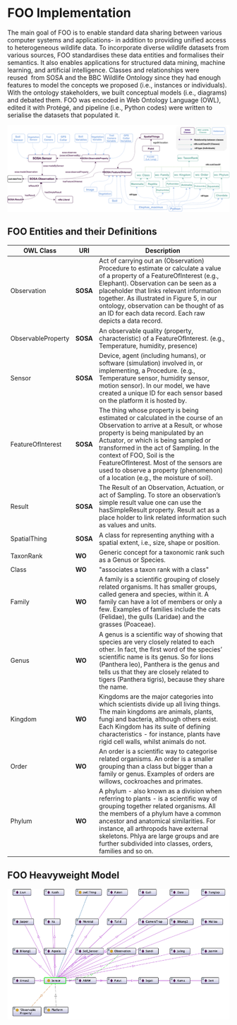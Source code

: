 # FOO Implementation 


The main goal of FOO is to enable standard data sharing between various computer systems and applications- in addition to providing unified access to heterogeneous wildlife data. To incorporate diverse wildlife datasets from various sources, FOO standardises these data entities and formalises their semantics. 
It also enables applications for structured data mining, machine learning, and artificial intelligence.
Classes and relationships were reused  from SOSA and the BBC Wildlife Ontology since they had enough features to model the concepts we proposed (i.e., instances or individuals).
With the ontology stakeholders, we built conceptual models (i.e., diagrams) and debated them. 
FOO was encoded in Web Ontology Language (OWL), edited it with Protégé, 
and pipeline (i.e., Python codes) were written to serialise the datasets that populated it.

![FOO Conceptual Model](/img/FOOBook.png)


## FOO Entities and their Definitions 



OWL Class                | **URI**   | **Description**                                      	
-------------------------|-----------|-----------------------------------------------------------------------------------------------------------
Observation              |  **SOSA** | Act of carrying out an (Observation) Procedure to estimate or calculate a value of a property of a FeatureOfInterest (e.g., Elephant). Observation can be seen as a placeholder that links relevant information together. As illustrated in Figure 5, in our ontology, observation can be thought of as an ID for each data record. Each raw depicts a data record.
ObservableProperty       |  **SOSA** | An observable quality (property, characteristic) of a FeatureOfInterest. (e.g., Temperature, humidity, presence)   
Sensor     		 |  **SOSA** | Device, agent (including humans), or software (simulation) involved in, or implementing, a Procedure. (e.g., Temperature sensor, humidity sensor, motion sensor). In our model, we have created a unique ID for each sensor based on the platform it is hosted by.
FeatureOfInterest        |  **SOSA** | The thing whose property is being estimated or calculated in the course of an Observation to arrive at a Result, or whose property is being manipulated by an Actuator, or which is being sampled or transformed in the act of Sampling. In the context of FOO, Soil is the FeatureOfInterest. Most of the sensors are used to observe a property (phenomenon) of a location (e.g., the moisture of soil).
Result          	 |  **SOSA** | The Result of an Observation, Actuation, or act of Sampling. To store an observation’s simple result value one can use the hasSimpleResult property. Result act as a place holder to link related information such as values and units.    
SpatialThing             |  **SOSA** | A class for representing anything with a spatial extent, i.e., size, shape or position.         
TaxonRank                |  **WO**   | Generic concept for a taxonomic rank such as a Genus or Species.       
Class                    |  **WO**   | "associates a taxon rank with a class"
Family                   |  **WO**   | A family is a scientific grouping of closely related organisms. It has smaller groups, called genera and species, within it. A family can have a lot of members or only a few. Examples of families include the cats (Felidae), the gulls (Laridae) and the grasses (Poaceae).
Genus                    |  **WO**   | A genus is a scientific way of showing that species are very closely related to each other. In fact, the first word of the species’ scientific name is its genus. So for lions (Panthera leo), Panthera is the genus and tells us that they are closely related to tigers (Panthera tigris), because they share the name.
Kingdom                  |  **WO**   | Kingdoms are the major categories into which scientists divide up all living things. The main kingdoms are animals, plants, fungi and bacteria, although others exist. Each Kingdom has its suite of defining characteristics - for instance, plants have rigid cell walls, whilst animals do not.
Order                    |  **WO**   | An order is a scientific way to categorise related organisms. An order is a smaller grouping than a class but bigger than a family or genus. Examples of orders are willows, cockroaches and primates.
Phylum                   |  **WO**   | A phylum - also known as a division when referring to plants - is a scientific way of grouping together related organisms. All the members of a phylum have a common ancestor and anatomical similarities. For instance, all arthropods have external skeletons. Phlya are large groups and are further subdivided into classes, orders, families and so on.

     





## FOO Heavyweight Model

![FOO Heavyweight](/img/sensor.png)
